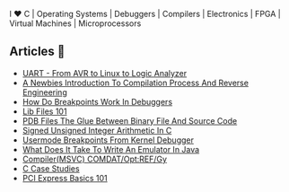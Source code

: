 I ❤️ C | Operating Systems | Debuggers | Compilers | Electronics | FPGA | Virtual Machines | Microprocessors

## Articles 🌱

- [UART - From AVR to Linux to Logic Analyzer](https://github.com/vineelk1256/Projects/blob/main/articles/UART-From-AVR-to-Linux-to-Logic-Analyzer/Readme.md)
- [A Newbies Introduction To Compilation Process And Reverse Engineering](https://github.com/vineelk1256/Projects/blob/main/articles/a-newbies-introduction-to-compilation-process-and-reverse-engineering/Readme.md)
- [How Do Breakpoints Work In Debuggers](https://github.com/vineelk1256/Projects/blob/main/articles/How-Do-Breakpoints-Work-In-Debuggers/Readme.md)
- [Lib Files 101](https://github.com/vineelk1256/Projects/blob/main/articles/Lib-Files-101/Readme.md)
- [PDB Files The Glue Between Binary File And Source Code](https://github.com/vineelk1256/Projects/blob/main/articles/PDB-Files-The-glue-between-the-binary-file-and-source-code/Readme.md)
- [Signed Unsigned Integer Arithmetic In C](https://github.com/vineelk1256/Projects/blob/main/articles/Signed-Unsigned-Integer-Arithmetic-in-C/Readme.md)
- [Usermode Breakpoints From Kernel Debugger](https://github.com/vineelk1256/Projects/blob/main/articles/Usermode-Breakpoints-From-KD/Readme.md)
- [What Does It Take To Write An Emulator In Java](https://github.com/vineelk1256/Projects/blob/main/articles/What-Does-It-Take-To-Write-An-Emulator-In-Java/Readme.md)
- [Compiler(MSVC) COMDAT/Opt:REF/Gy](https://github.com/vineelk1256/Projects/blob/main/articles/Compiler(MSVC)_COMDAT_OptREF_Gy/Readme.md)
- [C Case Studies](https://github.com/vineelk1256/Projects/blob/main/articles/C-Case-Studies/Readme.md)
- [PCI Express Basics 101](https://github.com/vineelk1256/Projects/blob/main/articles/PCI-Express-Basics-101/Readme.md)

<!--
**vineelk1256/vineelk1256** is a ✨ _special_ ✨ repository because its `README.md` (this file) appears on your GitHub profile.

Here are some ideas to get you started:

- 🔭 I’m currently working on ...
- 🌱 I’m currently learning ...
- 👯 I’m looking to collaborate on ...
- 🤔 I’m looking for help with ...
- 💬 Ask me about ...
- 📫 How to reach me: ...
- 😄 Pronouns: ...
- ⚡ Fun fact: ...
-->
